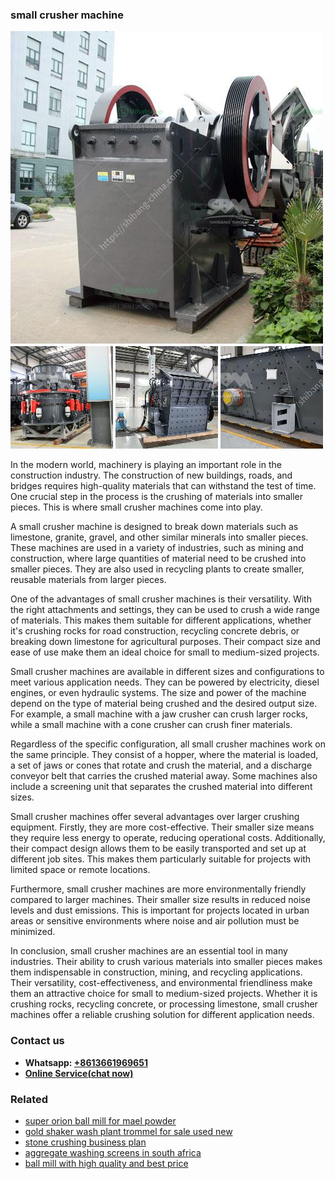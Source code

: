 <h3>small crusher machine</h3><img src='1702950488.jpg' alt=''><p>In the modern world, machinery is playing an important role in the construction industry. The construction of new buildings, roads, and bridges requires high-quality materials that can withstand the test of time. One crucial step in the process is the crushing of materials into smaller pieces. This is where small crusher machines come into play.</p><p>A small crusher machine is designed to break down materials such as limestone, granite, gravel, and other similar minerals into smaller pieces. These machines are used in a variety of industries, such as mining and construction, where large quantities of material need to be crushed into smaller pieces. They are also used in recycling plants to create smaller, reusable materials from larger pieces.</p><p>One of the advantages of small crusher machines is their versatility. With the right attachments and settings, they can be used to crush a wide range of materials. This makes them suitable for different applications, whether it's crushing rocks for road construction, recycling concrete debris, or breaking down limestone for agricultural purposes. Their compact size and ease of use make them an ideal choice for small to medium-sized projects.</p><p>Small crusher machines are available in different sizes and configurations to meet various application needs. They can be powered by electricity, diesel engines, or even hydraulic systems. The size and power of the machine depend on the type of material being crushed and the desired output size. For example, a small machine with a jaw crusher can crush larger rocks, while a small machine with a cone crusher can crush finer materials.</p><p>Regardless of the specific configuration, all small crusher machines work on the same principle. They consist of a hopper, where the material is loaded, a set of jaws or cones that rotate and crush the material, and a discharge conveyor belt that carries the crushed material away. Some machines also include a screening unit that separates the crushed material into different sizes.</p><p>Small crusher machines offer several advantages over larger crushing equipment. Firstly, they are more cost-effective. Their smaller size means they require less energy to operate, reducing operational costs. Additionally, their compact design allows them to be easily transported and set up at different job sites. This makes them particularly suitable for projects with limited space or remote locations.</p><p>Furthermore, small crusher machines are more environmentally friendly compared to larger machines. Their smaller size results in reduced noise levels and dust emissions. This is important for projects located in urban areas or sensitive environments where noise and air pollution must be minimized.</p><p>In conclusion, small crusher machines are an essential tool in many industries. Their ability to crush various materials into smaller pieces makes them indispensable in construction, mining, and recycling applications. Their versatility, cost-effectiveness, and environmental friendliness make them an attractive choice for small to medium-sized projects. Whether it is crushing rocks, recycling concrete, or processing limestone, small crusher machines offer a reliable crushing solution for different application needs.</p><h3>Contact us</h3><ul><li><strong>Whatsapp:&nbsp;<a href="https://wa.me/8613661969651">+8613661969651</a></strong></li><li><a href="https://swt.shibang-china.com/?git&amp;zhl&amp;small crusher machine"><strong>Online Service(chat now)</strong></a></li></ul><h3>Related</h3><ul><li><a href='super orion ball mill for mael powder.md'>super orion ball mill for mael powder</a></li><li><a href='gold shaker wash plant trommel for sale used new.md'>gold shaker wash plant trommel for sale used new</a></li><li><a href='stone crushing business plan.md'>stone crushing business plan</a></li><li><a href='aggregate washing screens in south africa.md'>aggregate washing screens in south africa</a></li><li><a href='ball mill with high quality and best price.md'>ball mill with high quality and best price</a></li></ul>